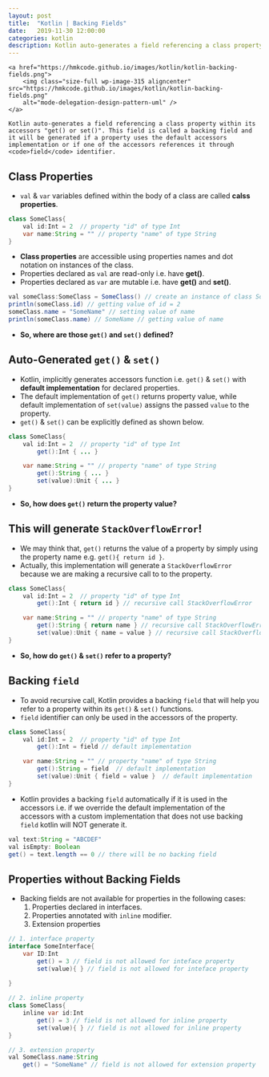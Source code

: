 ```yaml
---
layout: post
title:  "Kotlin | Backing Fields"
date:   2019-11-30 12:00:00
categories: kotlin
description: Kotlin auto-generates a field referencing a class property within its accessors "get() or set()". This field is called a backing field and it will be generated if a property uses the default accessors implementation or if one of the accessors references it through field identifier
---
```

 

<p style="text-align: justify;">
	
	<a href="https://hmkcode.github.io/images/kotlin/kotlin-backing-fields.png">
		<img class="size-full wp-image-315 aligncenter" src="https://hmkcode.github.io/images/kotlin/kotlin-backing-fields.png" 
		alt="mode-delegation-design-pattern-uml" />
	</a>
	
	Kotlin auto-generates a field referencing a class property within its accessors "get() or set()". This field is called a backing field and it will be generated if a property uses the default accessors implementation or if one of the accessors references it through <code>field</code> identifier.
</p>


## **Class Properties**

- `val` & `var` variables defined within the body of a class are called **calss properties**.

```java
class SomeClass{
    val id:Int = 2  // property "id" of type Int
    var name:String = "" // property "name" of type String
}
```

- **Class properties** are accessible using properties names and dot notation on instances of the class.
- Properties declared as `val` are read-only i.e. have **get()**.
- Properties declared as `var` are mutable i.e. have **get()** and **set()**.

```java
val someClass:SomeClass = SomeClass() // create an instance of class SomeClass
println(someClass.id) // getting value of id = 2
someClass.name = "SomeName" // setting value of name
println(someClass.name) // SomeName // getting value of name

```

- **So, where are those `get()` and `set()` defined?**

## **Auto-Generated `get()` & `set()`**

- Kotlin, implicitly generates accessors function i.e. `get()` & `set()` with **default implementation** for declared properties.
- The default implementation of `get()` returns property value, while default implementation of `set(value)` assigns the passed `value` to the property.
- `get()` & `set()` can be explicitly defined as shown below.

```java
class SomeClass{
    val id:Int = 2  // property "id" of type Int
        get():Int { ... }

    var name:String = "" // property "name" of type String
        get():String { ... }
        set(value):Unit { ... }
}
```

- **So, how does `get()` return the property value?**

## **This will generate `StackOverflowError`!**

- We may think that, `get()` returns the value of a property by simply using the property name e.g. `get(){ return id }`.
- Actually, this implementation will generate a `StackOverflowError` because we are making a recursive call to to the property.

```java
class SomeClass{
    val id:Int = 2  // property "id" of type Int
        get():Int { return id } // recursive call StackOverflowError

    var name:String = "" // property "name" of type String
        get():String { return name } // recursive call StackOverflowError
        set(value):Unit { name = value } // recursive call StackOverflowError
}
```

- **So, how do `get()` & `set()` refer to a property?**

## **Backing `field`**

- To avoid recursive call, Kotlin provides a backing `field` that will help you refer to a property within its `get()` & `set()` functions.
- `field` identifier can only be used in the accessors of the property.


```java
class SomeClass{
    val id:Int = 2  // property "id" of type Int
        get():Int = field // default implementation

    var name:String = "" // property "name" of type String
        get():String = field  // default implementation
        set(value):Unit { field = value }  // default implementation
}
```

- Kotlin provides a backing `field` automatically if it is used in the accessors i.e. if we override the default implementation of the accessors with a custom implementation that does not use backing `field` kotlin will NOT generate it.

```java
val text:String = "ABCDEF"
val isEmpty: Boolean
get() = text.length == 0 // there will be no backing field
```

## **Properties without Backing Fields**

- Backing fields are not available for properties in the following cases:
    1. Properties declared in interfaces.
    2. Properties annotated with `inline` modifier.
    3. Extension properties


```java
// 1. interface property
interface SomeInterface{
    var ID:Int 
    	get() = 3 // field is not allowed for inteface property
    	set(value){ } // field is not allowed for inteface property
    	
}

// 2. inline property
class SomeClass{
    inline var id:Int
    	get() = 3 // field is not allowed for inline property
    	set(value){ } // field is not allowed for inline property
}

// 3. extension property
val SomeClass.name:String
	get() = "SomeName" // field is not allowed for extension property
```    






